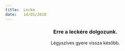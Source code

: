 ```yaml
---
title:  Lecke
date:   14/05/2018
---
```


### <center>Erre a leckére dolgozunk.</center>
<center>Légyszíves gyere vissza később.</center>